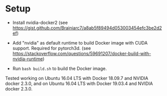 # Setup

 - Install nvidia-docker2
 (see https://gist.github.com/Brainiarc7/a8ab5f89494d053003454efc3be2d2ef)

- Add "nvidia" as default runtime to build Docker image with CUDA support. Required for pytorch3d.
(see https://stackoverflow.com/questions/59691207/docker-build-with-nvidia-runtime)

- Run `bash build.sh` to build the Docker image.

Tested working on Ubuntu 16.04 LTS with Docker 18.09.7 and NVIDIA docker 2.3.0, and on Ubuntu 16.04 LTS with Docker 19.03.4 and NVIDIA docker 2.3.0.

